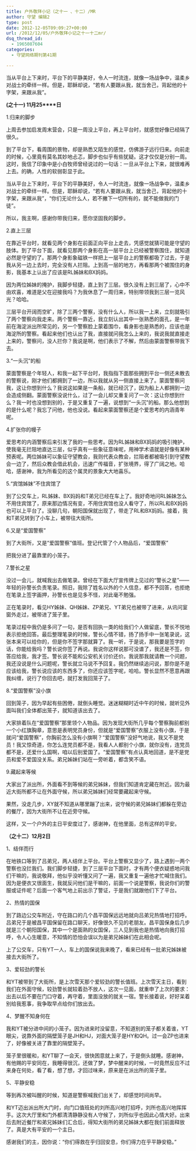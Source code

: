 ```yaml
---
title: 户外敬拜小记（之十一 、十二）/MR
author: 守望 编辑2
type: post
date: 2012-12-05T09:09:27+00:00
url: /2012/12/05/户外敬拜小记之十一十二mr/
dsq_thread_id:
  - 1965087604
categories:
  - 守望网络期刊第41期

---
```

当从平台上下来时，平台下的平静美好，令人一时流连，就像一场战争中，温柔乡对战士的牵绊一样。但是，耶稣却说，“若有人要跟从我，就当舍己，背起他的十字架，来跟从我”。<!--more-->

**(****之十一****) 11****月****25****日**

1.归来的脚步

上周去参加启发周末营会，只是一周没上平台，再上平台时，就感觉好像已经隔了很久。

到了平台下，看周围的景物，却是熟悉又陌生的感觉，仿佛游子远行归来。向前走的时候，心里竟有莫名其妙地忐忑，脚步也似乎有些犹疑。这才仅仅是分别一周。这时，我信了印象中是小白牧师曾经说过的一句话：一旦从平台上下来，就很难再上去。的确，人性的软弱彰显于此。

当从平台上下来时，平台下的平静美好，令人一时流连，就像一场战争中，温柔乡对战士的牵绊一样。但是，耶稣却说，“若有人要跟从我，就当舍己，背起他的十字架，来跟从我”，“你们无论什么人，若不撇下一切所有的，就不能做我的门徒”。

所以，我主啊，感谢你带我归来，愿你坚固我的脚步。

2.直上三层

在靠近平台时，就看见两个身影在前面正向平台上走去，凭感觉就猜可能是守望的肢体。到了平台下面，就看见那两个身影在高一层平台上已经被警察围住，就知道必然是守望的了。那两个身影象磁铁一样把上一层平台上的警察都吸了过去，于是我从另一边上去时，完全没有人拦阻。上到高一层的地方，再看那两个被围住的身影，我基本上认出了应该是RL姊妹和BX妈妈。

因为两位姊妹的掩护，我脚步轻捷，直上到了三层。很久没有上到三层了，心中不由欢喜，难道是父在迎接我吗？为我休息了一周归来，特别带领我到三层一览风光？哈哈。

三层平台开阔而空旷，除了三两个警察，没有什么人，所以我一上来，立刻就吸引了两个警察向我走来。两个警察一靠近，我立刻认出其中一张熟悉的面孔，是一年前在海淀派出所常见的，另一个警察脸上蒙着围巾，看身影也是熟悉的，应该也是海淀所的警察。看起来他们也认出了我，直接就问我怎么上来的，我说我就直接走上来的，警察问，没人拦你？我说是啊，他们表示了不解，然后由蒙面警察带我下去。

3.“一头沉”的船

蒙面警察是个年轻人，和我一起下平台时，我指指下面那些拥到平台一侧还未散去的警察说，刚才他们都拥到了一边，所以我就从另一侧直接上来了。蒙面警察问我，这让你想到什么？我说这如果是一条船，就已经沉了，因为船上人都拥到一边会造成侧翻。蒙面警察没说什么，过了一会儿却又重复问了一次：这让你想到什么？我一时也没想到别的，于是又重复了一遍，说想到“一头沉”的船。那么他想到的是什么呢？我忘了问他，他也没说。看起来蒙面警察还是个爱思考的内涵青年呢。

4.扩张你的幔子

爱思考的内涵警察后来引发了我的一些思考。因为RL姊妹和BX妈妈的吸引掩护，使我毫无拦阻地直达三层，似乎真有一些象征意味呢，用神学术语就是好像有某种预表呢。两位姊妹可以象征守望教会，我则代表众教会，拦阻者都被吸引到守望教会一边了，然后众教会借此机会，迅速广传福音，扩张境界，得了广阔之地。哈哈，感谢神，我为所看见的这个属灵的景象大大地喜乐。

5.“宾馆姊妹”不住宾馆了

到了公交车上，RL姊妹、BX妈妈和T弟兄已经在车上了。我好奇地问RL姊妹怎么不用住宾馆了，原来那边情况有变，不用住宾馆也没人看守了，所以RL和BX妈妈也可以上平台了。没聊几句，朝阳国保就出现了，带走了RL和BX妈妈。接着，我和T弟兄转到了小车上，被带往大街所。

6.又是“爱国警察”

到了大街所，又是“爱国警察”值班。登记代管了个人物品后，“爱国警察”

把我分进了最靠里的小笼子。

7.警长之星

没过一会儿，就喊我出去做笔录。曾经在下面大厅宣传牌上见过的“警长之星”——年轻的孙警长负责笔录。照旧，我除了姓名以外的个人信息，都不予回答，也拒绝在笔录上签字画押，孙警长也是见多不怪，对此毫不勉强。

正在笔录时，看见HY姊妹、QH姊妹、ZP弟兄、YT弟兄也被带了进来，从讯问室窗外走过，被带进了笼子里。

笔录过程中我仍是多问了一句，是否有回执一类的给我们个人做留底，警长不悦地表示拒绝回答。最后整理笔录的时候，警长心情不错，扬了扬手中一张笔录说，这张本来可以给你的，但是你不签字那就算了。我一听，于是说，那我要是签字的话，你能给我吗？警长说你签了再说。我说你这样说那可没谱了，我还是不签，你答应给我，我才签。警长说不能和公安机关讨价还价。我说那我就请教一个问题，我还没说是什么问题呢，警长就立马说不予回复。我仍然继续追问说，那你是不是应该给我，警长说应该的东西多了，你还应该签字呢，哈哈。警长显然不愿意再跟我纠缠，说行了你回去吧，就打发我回笼子了。

8.“爱国警察”没小旗

回到笼子，因为早起有些困倦，就倒头睡觉。迷迷糊糊时近中午的时候，就听见外面叫我们全体都出笼子，就知道该出去了。

大家排着队在“爱国警察”那里领个人物品。因为发现大街所几乎每个警察胸前都别一个小红旗胸章，意思是表明党员身份，但就是“爱国警察”衣服上没有小旗，于是就问“爱国警察”，你胸前怎么没有小旗啊？“爱国警察”没好气地说，我又不是党员！我又惊奇道，你怎么连党员都不是，我看人人都别个小旗，就你没有，连党员都不是，还爱什么国啊，咱以后别爱国了。“爱国警察”有点认真地回道，是不是党员和爱不爱国没关系。弟兄姊妹们站在一旁听着，都含笑不语。

9.藏起来等候

大家出了派出所，外面看不到等候的弟兄姊妹，但我们知道肯定藏在附近。因为最近大街所都不让在外面守候，所以弟兄姊妹们经常要藏起来守候。

果然，没走几步，XY就不知道从哪里蹦了出来，说守候的弟兄姊妹们都躲在旁边的餐厅，因为大街所不让在近旁守候。

这样，又一个户外的主日平安度过了，感谢神，在他里面，总有这样的平安。

**（之十二）****12****月****2****日**

1、结伴而行

在地铁口等到了吕弟兄，两人结伴上平台。平台上警察又显少了，路上遇到一两个警察也没拦我们。我们脚步轻捷，到了三层平台下面时，才有两个便衣疑惑地问我们干嘛的，我说敬拜，他似乎没听懂又问了一遍，我又重复一遍他才忙喊住我们。因为是便衣又很面生，我就反问他们是干嘛的，前面一个说是警察，我说你们的警服或证件呢？后面一个客气地上前出示了警证，于是我们就跟他们下了平台。

2、热情的国保

到了路边公交车附近，守在路口的几个昌平国保远远地就向吕弟兄热情地打招呼。吕弟兄于是被昌平国保留在路口聊天，好像很久不见的老朋友。昌平国保身后几步就是三个朝阳国保，其中一个是面熟的女国保，三人见到我也是热情地向我打招呼，令人心生暖意，不知情的恐怕会误以为是弟兄姊妹们在此相会呢。

上了公交车，只有YT一人，车上的国保说我来晚了，看来已经有一批弟兄姊妹被接去大街所了。

3、爱较劲的警长

和YT被带到了大街所，是上次雪天那个爱较劲的警长值班。上次雪天主日，看到我们在外面守候，较劲警长就较着劲不放人，这次一见面，就重申了上次的要求：出去以后不要在门口守着，再守着，里面没放的就关一宿。警长接着说，好好呆着别给我惹事，我争取早点给你们放出去。

4、梦醒不知身何在

我和YT被分进中间的小笼子。因为进来时没留意，不知道别的笼子都关着谁，YT眼尖，说靠外面的隔壁笼子是JH和HJ，对面大笼子是HY和QH。过一会ZP也进来了，好像被关进了靠里的隔壁笼子。

笼子里很暖和，和YT聊了一会天，很快困意就上来了，于是倒头就睡。感谢神，有他赐的平安同在，我睡得很沉，还做了梦，梦中醒来的时候，一时竟然反应不过来身在何处，看了看，想了想，才回过味来，原来是在派出所的笼子里。

5、平静安稳

等到再次被叫醒的时候，知道是警察喊我们出关了，却感觉时间尚早。

和YT迈出派出所大门时，向门口值班处的刘所高兴地打招呼，刘所也高兴地挥挥手。这次大厅里和门外都清清静静没有人守候了，刘所似乎也因此心情大好。出来后去附近餐厅和弟兄姊妹们汇合后，得知大街所的弟兄姊妹大都在我们前面释放了。真是大有平安的一个主日。

感谢我们的主，因你说：“你们得救在乎归回安息，你们得力在乎平静安稳。”

&nbsp;

&nbsp;